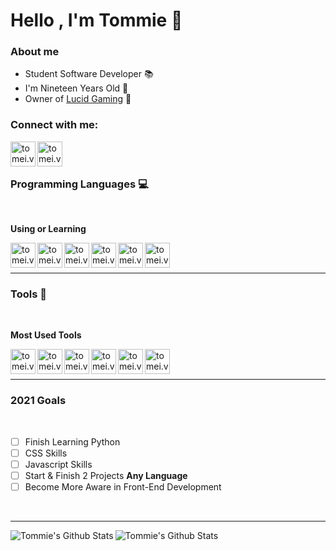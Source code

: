 # Hello , I'm Tommie 🖖

### About me

- Student Software Developer 📚
- I'm Nineteen Years Old 🔞
- Owner of [Lucid Gaming](http://lucid-gaming.net) 💙

### Connect with me:

[<img align="left" alt="tomei.vip" width="40px" src="https://cdn.jsdelivr.net/npm/simple-icons@v4/icons/firefoxbrowser.svg" />][website]
[<img align="left" alt="tomei.vip" width="40px" src="https://cdn.jsdelivr.net/npm/simple-icons@v4/icons/steam.svg" />][steam]

<br />
<br />

### Programming Languages 💻

<br>

**Using or Learning**

[<img align="left" alt="tomei.vip" width="40px" src="https://cdn.jsdelivr.net/npm/simple-icons@v4/icons/html5.svg" />][html]
[<img align="left" alt="tomei.vip" width="40px" src="https://cdn.jsdelivr.net/npm/simple-icons@v4/icons/css3.svg" />][css]
[<img align="left" alt="tomei.vip" width="40px" src="https://cdn.jsdelivr.net/npm/simple-icons@v4/icons/mysql.svg" />][sql]
[<img align="left" alt="tomei.vip" width="40px" src="https://cdn.jsdelivr.net/npm/simple-icons@v4/icons/javascript.svg" />][javascript]
[<img align="left" alt="tomei.vip" width="40px" src="https://cdn.jsdelivr.net/npm/simple-icons@v4/icons/csharp.svg" />][c#]
[<img align="left" alt="tomei.vip" width="40px" src="https://cdn.jsdelivr.net/npm/simple-icons@v4/icons/python.svg" />][python]

<br />
<br />

---

### Tools 🔧

<br>

**Most Used Tools**

[<img align="left" alt="tomei.vip" width="40px" src="https://cdn.jsdelivr.net/npm/simple-icons@v4/icons/windows.svg" />][windows]
[<img align="left" alt="tomei.vip" width="40px" src="https://cdn.jsdelivr.net/npm/simple-icons@v4/icons/visualstudiocode.svg" />][vsc]
[<img align="left" alt="tomei.vip" width="40px" src="https://cdn.jsdelivr.net/npm/simple-icons@v4/icons/visualstudio.svg" />][vs]
[<img align="left" alt="tomei.vip" width="40px" src="https://cdn.jsdelivr.net/npm/simple-icons@v4/icons/notepadplusplus.svg" />][notepad++]
[<img align="left" alt="tomei.vip" width="40px" src="https://cdn.jsdelivr.net/npm/simple-icons@v4/icons/firefox.svg" />][firefox]
[<img align="left" alt="tomei.vip" width="40px" src="https://cdn.jsdelivr.net/npm/simple-icons@v4/icons/linux.svg" />][linux]

<br />
<br />

---

### 2021 Goals

<br>

  - [ ] Finish Learning Python
  - [ ] CSS Skills 
  - [ ] Javascript Skills
  - [ ] Start & Finish 2 Projects **Any Language**
  - [ ] Become More Aware in Front-End Development 

<br />

---

<img align="left" alt="Tommie's Github Stats" src="https://github-readme-stats.vercel.app/api?username=ttommie&show_icons=true&hide_border=true&theme=graywhite">
<img align="left" alt="Tommie's Github Stats" src="https://github-readme-stats.vercel.app/api/top-langs/?username=ttommie&show_icons=true&hide_border=true&theme=graywhite">


[website]: https://www.tomei.vip/
[steam]: https://steamcommunity.com/id/whosoever
[html]: https://github.com/topics/html
[css]: https://github.com/topics/css
[php]: https://github.com/topics/php
[sql]: https://github.com/topics/sql
[javascript]: https://github.com/topics/javascript
[c#]: https://github.com/topics/csharp
[lua]: https://github.com/topics/lua
[python]: https://github.com/topics/python
[windows]: https://www.microsoft.com/en-us/windows
[vsc]: https://code.visualstudio.com/
[vs]: https://visualstudio.microsoft.com/
[notepad++]: https://notepad-plus-plus.org/downloads/
[firefox]: https://www.mozilla.org/en-US/firefox/developer/
[linux]: https://www.linux.org/
[pycharm]: https://www.jetbrains.com/pycharm/
